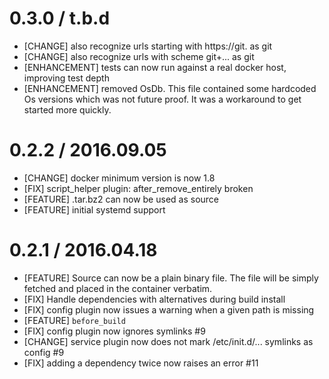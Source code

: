 # 0.3.0 / t.b.d

* [CHANGE] also recognize urls starting with https://git. as git
* [CHANGE] also recognize urls with scheme git+... as git
* [ENHANCEMENT] tests can now run against a real docker host, improving test depth
* [ENHANCEMENT] removed OsDb. This file contained some hardcoded Os versions which was not future proof. It was a workaround to get started more quickly.

# 0.2.2 / 2016.09.05

* [CHANGE] docker minimum version is now 1.8
* [FIX] script_helper plugin: after_remove_entirely broken
* [FEATURE] .tar.bz2 can now be used as source
* [FEATURE] initial systemd support

# 0.2.1 / 2016.04.18

* [FEATURE] Source can now be a plain binary file. The file will be simply fetched and placed in the container verbatim.
* [FIX] Handle dependencies with alternatives during build install
* [FIX] config plugin now issues a warning when a given path is missing
* [FEATURE] `before_build`
* [FIX] config plugin now ignores symlinks #9
* [CHANGE] service plugin now does not mark /etc/init.d/... symlinks as config #9
* [FIX] adding a dependency twice now raises an error #11
